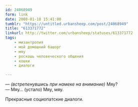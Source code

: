 ```yaml
---
id: 24068949
form: link
date: 2008-01-18 15:41:00
tumblr: "https://untitled.urbansheep.com/post/24068949"
title: "613371772"
linkurl: http://twitter.com/urbansheep/statuses/613371772
tags:
    - мизантропия
    - мой домашний башорг
    - мяу
    - роскошь человеческого общения
    - кошки
    - диалоги

---
```

<p>— <em>(встрепенувшись при намеке на внимание)</em> Мяу?<br/>
— Мяу&hellip; (устало) Мяу, мяу.</p>

<p>Прекрасные социопатские диалоги.</p>
